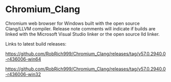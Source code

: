 # Chromium_Clang

Chromium web browser for Windows built with the open source Clang/LLVM compiler. Release note comments will indicate if builds are linked with the Microsoft Visual Studio linker or the open source lld linker.

Links to latest build releases:

https://github.com/RobRich999/Chromium_Clang/releases/tag/v57.0.2940.0-r436006-win64

https://github.com/RobRich999/Chromium_Clang/releases/tag/v57.0.2940.0-r436006-win32
